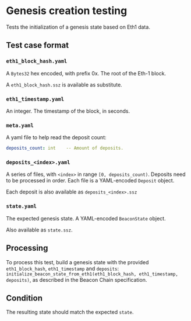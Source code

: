 # Genesis creation testing

Tests the initialization of a genesis state based on Eth1 data.

## Test case format

### `eth1_block_hash.yaml`

A `Bytes32` hex encoded, with prefix 0x. The root of the Eth-1 block.

A `eth1_block_hash.ssz` is available as substitute.

### `eth1_timestamp.yaml`

An integer. The timestamp of the block, in seconds.

### `meta.yaml`

A yaml file to help read the deposit count:

```yaml
deposits_count: int    -- Amount of deposits.
```

### `deposits_<index>.yaml`

A series of files, with `<index>` in range `[0, deposits_count)`. Deposits need to be processed in order.
Each file is a YAML-encoded `Deposit` object.

Each deposit is also available as `deposits_<index>.ssz`

###  `state.yaml`

The expected genesis state. A YAML-encoded `BeaconState` object.

Also available as `state.ssz`.

## Processing

To process this test, build a genesis state with the provided `eth1_block_hash`, `eth1_timestamp` and `deposits`:
`initialize_beacon_state_from_eth1(eth1_block_hash, eth1_timestamp, deposits)`,
 as described in the Beacon Chain specification.

## Condition

The resulting state should match the expected `state`.
